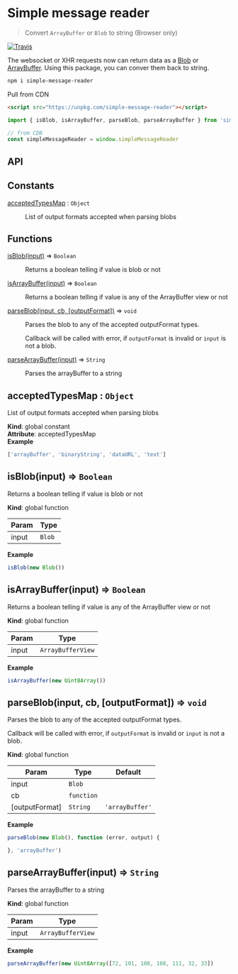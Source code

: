 # Simple message reader
> Convert `ArrayBuffer` or `Blob` to string (Browser only)

[![Travis](https://img.shields.io/travis/poppinss/simple-message-reader.svg?style=for-the-badge)](https://github.com/poppinss/simple-message-reader)

The websocket or XHR requests now can return data as a [Blob](https://developer.mozilla.org/en-US/docs/Web/API/Blob) or [ArrayBuffer](https://developer.mozilla.org/en-US/docs/Web/JavaScript/Reference/Global_Objects/ArrayBuffer). Using this package, you can conver them back to string.

```bash
npm i simple-message-reader
```

Pull from CDN

```html
<script src="https://unpkg.com/simple-message-reader"></script>
```

```js
import { isBlob, isArrayBuffer, parseBlob, parseArrayBuffer } from 'simple-message-reader'

// from CDN
const simpleMessageReader = window.simpleMessageReader
```

## API

## Constants

<dl>
<dt><a href="#acceptedTypesMap">acceptedTypesMap</a> : <code>Object</code></dt>
<dd><p>List of output formats accepted when parsing
blobs</p>
</dd>
</dl>

## Functions

<dl>
<dt><a href="#isBlob">isBlob(input)</a> ⇒ <code>Boolean</code></dt>
<dd><p>Returns a boolean telling if value is blob or
not</p>
</dd>
<dt><a href="#isArrayBuffer">isArrayBuffer(input)</a> ⇒ <code>Boolean</code></dt>
<dd><p>Returns a boolean telling if value is any of
the ArrayBuffer view or not</p>
</dd>
<dt><a href="#parseBlob">parseBlob(input, cb, [outputFormat])</a> ⇒ <code>void</code></dt>
<dd><p>Parses the blob to any of the accepted outputFormat types.</p>
<p>Callback will be called with error, if <code>outputFormat</code> is invalid
or <code>input</code> is not a blob.</p>
</dd>
<dt><a href="#parseArrayBuffer">parseArrayBuffer(input)</a> ⇒ <code>String</code></dt>
<dd><p>Parses the arrayBuffer to a string</p>
</dd>
</dl>

<a name="acceptedTypesMap"></a>

## acceptedTypesMap : <code>Object</code>
List of output formats accepted when parsing
blobs

**Kind**: global constant  
**Attribute**: acceptedTypesMap  
**Example**  
```js
['arrayBuffer', 'binaryString', 'dataURL', 'text']
```
<a name="isBlob"></a>

## isBlob(input) ⇒ <code>Boolean</code>
Returns a boolean telling if value is blob or
not

**Kind**: global function  

| Param | Type |
| --- | --- |
| input | <code>Blob</code> | 

**Example**  
```js
isBlob(new Blob())
```
<a name="isArrayBuffer"></a>

## isArrayBuffer(input) ⇒ <code>Boolean</code>
Returns a boolean telling if value is any of
the ArrayBuffer view or not

**Kind**: global function  

| Param | Type |
| --- | --- |
| input | <code>ArrayBufferView</code> | 

**Example**  
```js
isArrayBuffer(new Uint8Array())
```
<a name="parseBlob"></a>

## parseBlob(input, cb, [outputFormat]) ⇒ <code>void</code>
Parses the blob to any of the accepted outputFormat types.

Callback will be called with error, if `outputFormat` is invalid
or `input` is not a blob.

**Kind**: global function  

| Param | Type | Default |
| --- | --- | --- |
| input | <code>Blob</code> |  | 
| cb | <code>function</code> |  | 
| [outputFormat] | <code>String</code> | <code>&#x27;arrayBuffer&#x27;</code> | 

**Example**  
```js
parseBlob(new Blob(), function (error, output) {

}, 'arrayBuffer')
```
<a name="parseArrayBuffer"></a>

## parseArrayBuffer(input) ⇒ <code>String</code>
Parses the arrayBuffer to a string

**Kind**: global function  

| Param | Type |
| --- | --- |
| input | <code>ArrayBufferView</code> | 

**Example**  
```js
parseArrayBuffer(new Uint8Array([72, 101, 108, 108, 111, 32, 33])
```
